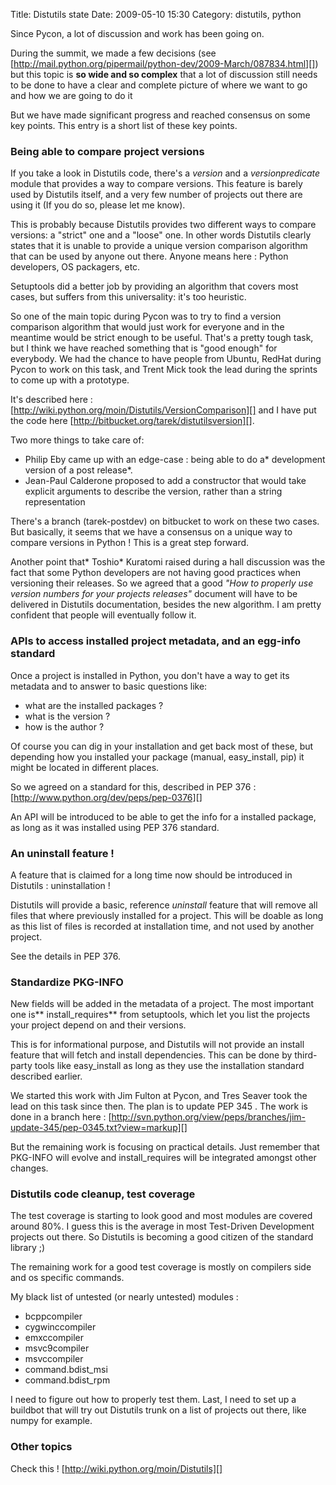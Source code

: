 Title: Distutils state
Date: 2009-05-10 15:30
Category: distutils, python

Since Pycon, a lot of discussion and work has been going on.

  
During the summit, we made a few decisions (see
[http://mail.python.org/pipermail/python-dev/2009-March/087834.html][])
but this topic is **so wide and so complex** that a lot of discussion
still needs to be done to have a clear and complete picture of where we
want to go and how we are going to do it

  
But we have made significant progress and reached consensus on some key
points. This entry is a short list of these key points.

  
### Being able to compare project versions

  
If you take a look in Distutils code, there's a *version* and a
*versionpredicate* module that provides a way to compare versions. This
feature is barely used by Distutils itself, and a very few number of
projects out there are using it (If you do so, please let me know).

  
This is probably because Distutils provides two different ways to
compare versions: a "strict" one and a "loose" one. In other words
Distutils clearly states that it is unable to provide a unique version
comparison algorithm that can be used by anyone out there. Anyone means
here : Python developers, OS packagers, etc.

  
Setuptools did a better job by providing an algorithm that covers most
cases, but suffers from this universality: it's too heuristic.

  
So one of the main topic during Pycon was to try to find a version
comparison algorithm that would just work for everyone and in the
meantime would be strict enough to be useful. That's a pretty tough
task, but I think we have reached something that is "good enough" for
everybody. We had the chance to have people from Ubuntu, RedHat during
Pycon to work on this task, and Trent Mick took the lead during the
sprints to come up with a prototype.

  
It's described here :
[http://wiki.python.org/moin/Distutils/VersionComparison][] and I have
put the code here [http://bitbucket.org/tarek/distutilsversion][].

  
Two more things to take care of:

  
-   Philip Eby came up with an edge-case : being able to do a*
    development version of a post release*.
-   Jean-Paul Calderone proposed to add a constructor that would take
    explicit arguments to describe the version, rather than a string
    representation

  
There's a branch (tarek-postdev) on bitbucket to work on these two
cases. But basically, it seems that we have a consensus on a unique way
to compare versions in Python ! This is a great step forward.

  
Another point that* Toshio* Kuratomi raised during a hall discussion was
the fact that some Python developers are not having good practices when
versioning their releases. So we agreed that a good *"How to properly
use version numbers for your projects releases"* document will have to
be delivered in Distutils documentation, besides the new algorithm. I am
pretty confident that people will eventually follow it.

  
### APIs to access installed project metadata, and an egg-info standard

  
Once a project is installed in Python, you don't have a way to get its
metadata and to answer to basic questions like:

  
-   what are the installed packages ?
-   what is the version ?
-   how is the author ?

  
Of course you can dig in your installation and get back most of these,
but depending how you installed your package (manual, easy\_install,
pip) it might be located in different places.

  
So we agreed on a standard for this, described in PEP 376 :
[http://www.python.org/dev/peps/pep-0376][]

  
An API will be introduced to be able to get the info for a installed
package, as long as it was installed using PEP 376 standard.

  
### An uninstall feature !

  
A feature that is claimed for a long time now should be introduced in
Distutils : uninstallation !

  
Distutils will provide a basic, reference *uninstall* feature that will
remove all files that where previously installed for a project. This
will be doable as long as this list of files is recorded at installation
time, and not used by another project.

  
See the details in PEP 376.

  
### Standardize PKG-INFO

  
New fields will be added in the metadata of a project. The most
important one is** install\_requires** from setuptools, which let you
list the projects your project depend on and their versions.

  
This is for informational purpose, and Distutils will not provide an
install feature that will fetch and install dependencies. This can be
done by third-party tools like easy\_install as long as they use the
installation standard described earlier.

  
We started this work with Jim Fulton at Pycon, and Tres Seaver took the
lead on this task since then. The plan is to update PEP 345 . The work
is done in a branch here :
[http://svn.python.org/view/peps/branches/jim-update-345/pep-0345.txt?view=markup][]

  
But the remaining work is focusing on practical details. Just remember
that PKG-INFO will evolve and install\_requires will be integrated
amongst other changes.

  
### Distutils code cleanup, test coverage

  
The test coverage is starting to look good and most modules are covered
around 80%. I guess this is the average in most Test-Driven Development
projects out there. So Distutils is becoming a good citizen of the
standard library ;)

  
The remaining work for a good test coverage is mostly on compilers side
and os specific commands.

  
My black list of untested (or nearly untested) modules :

  
-   bcppcompiler
-   cygwinccompiler
-   emxccompiler
-   msvc9compiler
-   msvccompiler
-   command.bdist\_msi
-   command.bdist\_rpm

  
I need to figure out how to properly test them. Last, I need to set up a
buildbot that will try out Distutils trunk on a list of projects out
there, like numpy for example.

  
### Other topics

  
Check this ! [http://wiki.python.org/moin/Distutils][]

  

  [http://mail.python.org/pipermail/python-dev/2009-March/087834.html]: http://mail.python.org/pipermail/python-dev/2009-March/087834.html
  [http://wiki.python.org/moin/Distutils/VersionComparison]: http://wiki.python.org/moin/Distutils/VersionComparison
  [http://bitbucket.org/tarek/distutilsversion]: http://bitbucket.org/tarek/distutilsversion
  [http://www.python.org/dev/peps/pep-0376]: http://www.python.org/dev/peps/pep-0376
  [http://svn.python.org/view/peps/branches/jim-update-345/pep-0345.txt?view=markup]:
    http://svn.python.org/view/peps/branches/jim-update-345/pep-0345.txt?view=markup
  [http://wiki.python.org/moin/Distutils]: http://wiki.python.org/moin/Distutils
